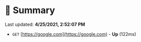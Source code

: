# 📖 Summary
Last updated: **4/25/2021, 2:52:07 PM**

- `GET` [https://google.com](https://google.com) - **Up** (122ms)
